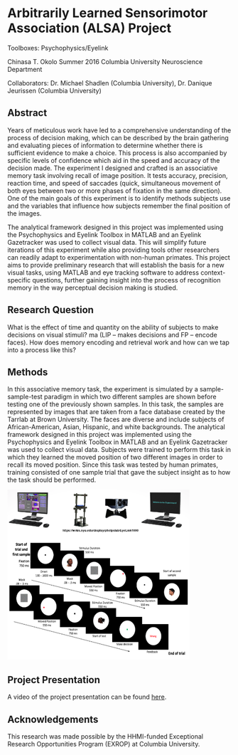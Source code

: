 # Arbitrarily Learned Sensorimotor Association (ALSA) Project
Toolboxes: Psychophysics/Eyelink

Chinasa T. Okolo
Summer 2016
Columbia University
Neuroscience Department

Collaborators: Dr. Michael Shadlen (Columbia University), Dr. Danique Jeurissen (Columbia University)

## Abstract
Years of meticulous work have led to a comprehensive understanding of the process of decision making, which can be described by the brain gathering and evaluating pieces of information to determine whether there is sufficient evidence to make a choice. This process is also accompanied by specific levels of confidence which aid in the speed and accuracy of the decision made. The experiment I designed and crafted is an associative memory task involving recall of image position. It tests accuracy, precision, reaction time, and speed of saccades (quick, simultaneous movement of both eyes between two or more phases of fixation in the same direction). One of the main goals of this experiment is to identify methods subjects use and the variables that influence how subjects remember the final position of the images. 

The analytical framework designed in this project was implemented using the Psychophysics and Eyelink Toolbox in MATLAB and an Eyelink Gazetracker was used to collect visual data. This will simplify future iterations of this experiment while also providing tools other researchers can readily adapt to experimentation with non-human primates. This project aims to provide preliminary research that will establish the basis for a new visual tasks, using MATLAB and eye tracking software to address context-specific questions, further gaining insight into the process of recognition memory in the way perceptual decision making is studied.


## Research Question
What is the effect of time and quantity on the ability of subjects to make decisions on visual stimuli?  ma (LIP – makes decisions and FP – encode faces). How does memory encoding and retrieval work and how can we tap into a process like this? 


## Methods
In this associative memory task, the experiment is simulated by a sample-sample-test paradigm in which two different samples are shown before testing one of the previously shown samples. In this task, the samples are represented by images that are taken from a face database created by the Tarrlab at Brown University. The faces are diverse and include subjects of African-American, Asian, Hispanic, and white backgrounds. The analytical framework designed in this project was implemented using the Psychophysics and Eyelink Toolbox in MATLAB and an Eyelink Gazetracker was used to collect visual data. Subjects were trained to perform this task in which they learned the moved position of two different images in order to recall its moved position. Since this task was tested by human primates, training consisted of one sample trial that gave the subject insight as to how the task should be performed. 

![ALSA_activity_demo](ALSA_demo.png)

## Project Presentation
A video of the project presentation can be found [here](https://www.youtube.com/watch?v=XP98nyfkWB0).

## Acknowledgements
This research was made possible by the HHMI-funded Exceptional Research Opportunities Program (EXROP) at Columbia University.
